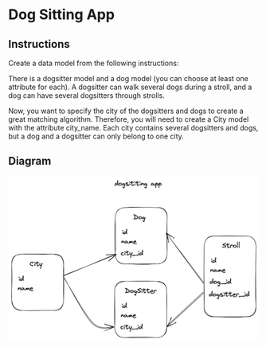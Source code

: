 # Dog Sitting App

## Instructions

Create a data model from the following instructions:

There is a dogsitter model and a dog model (you can choose at least one attribute for each). A dogsitter can walk several dogs during a stroll, and a dog can have several dogsitters through strolls.

Now, you want to specify the city of the dogsitters and dogs to create a great matching algorithm. Therefore, you will need to create a City model with the attribute city_name. Each city contains several dogsitters and dogs, but a dog and a dogsitter can only belong to one city.

## Diagram

![alt text](https://github.com/camillelenormand/DogSittingApp/blob/main/public/dogsittingappdiagram.png?raw=true)
